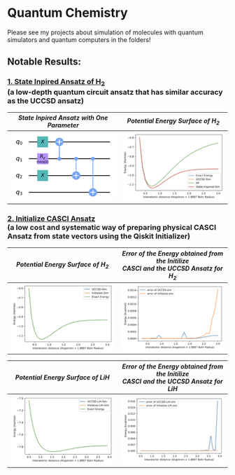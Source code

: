 # Quantum Chemistry
Please see my projects about simulation of molecules with quantum simulators and quantum computers in the folders!

## Notable Results:
### [1. State Inpired Ansatz of H<sub>2</sub>](https://github.com/randyshee/Quantum-Chemistry/tree/main/State%20Inspired%20H2) <br /> (a low-depth quantum circuit ansatz that has similar accuracy as  the UCCSD ansatz)
| *State Inpired Ansatz with One Parameter* | *Potential Energy Surface of H<sub>2</sub>* |
|------------|-------------|
| <img src="https://github.com/randyshee/Quantum-Chemistry/blob/main/State%20Inspired%20H2/Image/State%20Inspired%20Ansatz.png" width="500"> | <img src="https://github.com/randyshee/Quantum-Chemistry/blob/main/State%20Inspired%20H2/Image/Potential%20Energy%20Surface.png" width="500"> |

### [2. Initialize CASCI Ansatz](https://github.com/randyshee/Quantum-Chemistry/tree/main/Initialize%20CASCI%20Ansatz) <br /> (a low cost and systematic way of preparing physical CASCI Ansatz from state vectors using the Qiskit Initializer)
| *Potential Energy Surface of H<sub>2* | *Error of the Energy obtained from the Initilize <br /> CASCI and the UCCSD Ansatz for H<sub>2* |
|------------|-------------|
| <img src="https://github.com/randyshee/Quantum-Chemistry/blob/main/Initialize%20CASCI%20Ansatz/Image/H2%20PES.png" width="500"> | <img src="https://github.com/randyshee/Quantum-Chemistry/blob/main/Initialize%20CASCI%20Ansatz/Image/H2%20Error.png" width="500"> |

| *Potential Energy Surface of LiH* | *Error of the Energy obtained from the Initilize <br /> CASCI and the UCCSD Ansatz for LiH* |
|------------|-------------|
| <img src="https://github.com/randyshee/Quantum-Chemistry/blob/main/Initialize%20CASCI%20Ansatz/Image/LiH%20PES.png" width="500"> | <img src="https://github.com/randyshee/Quantum-Chemistry/blob/main/Initialize%20CASCI%20Ansatz/Image/LiH%20Error.png" width="500"> |
